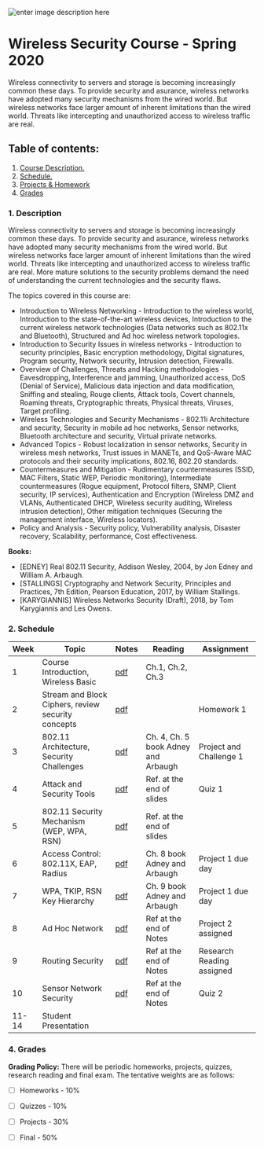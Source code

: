 
![enter image description here](https://www.uit.edu.vn/sites/vi/files/banner.png)

# Wireless Security Course - Spring 2020

Wireless connectivity to servers and storage is becoming increasingly common these days. To provide security and asurance, wireless networks have adopted many security mechanisms from the wired world. But wireless networks face larger amount of inherent limitations than the wired world. Threats like intercepting and unauthorized access to wireless traffic are real.


## Table of contents:
1.  [ Course Description. ](#desc)  
2. [ Schedule. ](#schedule)  
3. [Projects & Homework](#projects)
4. [Grades](#grade)
  
<a  name="desc"></a>  
### 1. Description  
  
Wireless connectivity to servers and storage is becoming increasingly common these days. To provide security and asurance, wireless networks have adopted many security mechanisms from the wired world. But wireless networks face larger amount of inherent limitations than the wired world. Threats like intercepting and unauthorized access to wireless traffic are real. More mature solutions to the security problems demand the need of understanding the current technologies and the security flaws.

The topics covered in this course are:

 - Introduction to Wireless Networking - Introduction to the wireless world, Introduction to the state-of-the-art wireless devices, Introduction to the current wireless network technologies (Data networks such as 802.11x and Bluetooth), Structured and Ad hoc wireless network topologies.
 - Introduction to Security Issues in wireless networks - Introduction to security principles, Basic encryption methodology, Digital signatures, Program security, Network security, Intrusion detection, Firewalls.
 - Overview of Challenges, Threats and Hacking methodologies - Eavesdropping, Interference and jamming, Unauthorized access, DoS (Denial of Service), Malicious data injection and data modification, Sniffing and stealing, Rouge clients, Attack tools, Covert channels, Roaming threats, Cryptographic threats, Physical threats, Viruses, Target profiling.
 - Wireless Technologies and Security Mechanisms - 802.11i Architecture and security, Security in mobile ad hoc networks, Sensor networks, Bluetooth architecture and security, Virtual private networks.
 - Advanced Topics - Robust localization in sensor networks, Security in wireless mesh networks, Trust issues in MANETs, and QoS-Aware MAC protocols and their security implications, 802.16, 802.20 standards.
 - Countermeasures and Mitigation - Rudimentary countermeasures (SSID, MAC Filters, Static WEP, Periodic monitoring), Intermediate countermeasures (Rogue equipment, Protocol filters, SNMP, Client security, IP services), Authentication and Encryption (Wireless DMZ and VLANs, Authenticated DHCP, Wireless security auditing, Wireless intrusion detection), Other mitigation techniques (Securing the management interface, Wireless locators).
 - Policy and Analysis - Security policy, Vulnerability analysis, Disaster recovery, Scalability, performance, Cost effectiveness.

**Books:**
-   [EDNEY] Real 802.11 Security, Addison Wesley, 2004,   by Jon Edney and William A. Arbaugh.
-   [STALLINGS] Cryptography and Network Security, Principles and Practices, 7th Edition, Pearson Education, 2017,  by William Stallings.
-   [KARYGIANNIS] Wireless Networks Security (Draft),  2018,  by Tom Karygiannis and Les Owens.
  
<a  name="schedule"></a>  
### 2. Schedule


| Week | Topic  |  Notes | Reading |  Assignment
|--|--|-- | -- | -- |
| 1 | Course Introduction, Wireless Basic |[pdf](resourses/slides/lec-01.pdf) | Ch.1, Ch.2, Ch.3 |  |
| 2 | Stream and Block Ciphers, review security concepts | [pdf](resourses/slides/lec-03.pdf)|  | Homework 1  |
| 3 | 802.11 Architecture, Security Challenges |[pdf](resourses/slides/lec-05.pdf) | Ch. 4, Ch. 5 book Adney and Arbaugh  | Project and Challenge 1  |
| 4 | Attack and Security Tools |[pdf](resourses/slides/lec-07.pdf) | Ref. at the end of slides  | Quiz 1  |
| 5 | 802.11 Security Mechanism (WEP, WPA, RSN) | [pdf](resourses/slides/lec-09.pdf)| Ref. at the end of slides  |   |
| 6 | Access Control: 802.11X, EAP, Radius | [pdf](resourses/slides/lec-10.pdf)| Ch. 8 book Adney and Arbaugh  |  Project 1 due day  |
| 7 | WPA, TKIP, RSN Key Hierarchy |[pdf](resourses/slides/lec-13.pdf) | Ch. 9 book Adney and Arbaugh  |  Project 1 due day  |
| 8 | Ad Hoc Network |[pdf](resourses/slides/lec-20.pdf) | Ref at the end of Notes  |  Project 2 assigned  |
| 9 | Routing Security |[pdf](resourses/slides/lec-21.pdf) | Ref at the end of Notes  |  Research Reading assigned |
| 10 | Sensor Network Security |[pdf](resourses/slides/lec-23.pdf) | Ref at the end of Notes  |  Quiz 2 |
| 11-14 | Student Presentation | |   |  |


<a  name="grades"></a>
### 4. Grades
**Grading Policy:** There will be periodic homeworks, projects, quizzes, research reading and final exam. The tentative weights are as follows:
 - [ ] Homeworks - 10%
 - [ ] Quizzes - 10%
 - [ ] Projects - 30%
 - [ ] Final - 50%







